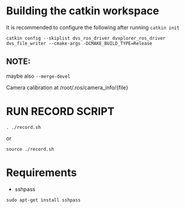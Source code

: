 

# Building the catkin workspace
It is recommended to configure the following after running `catkin init`
```
catkin config --skiplist dvs_ros_driver dvxplorer_ros_driver dvs_file_writer --cmake-args -DCMAKE_BUILD_TYPE=Release
```

## NOTE: 
maybe also `--merge-devel`

Camera calibration at /root/.ros/camera_info/{file}

# RUN RECORD SCRIPT
```
. ./record.sh
```
or
```
source ./record.sh
```

# Requirements
- sshpass

```
sudo apt-get install sshpass
```